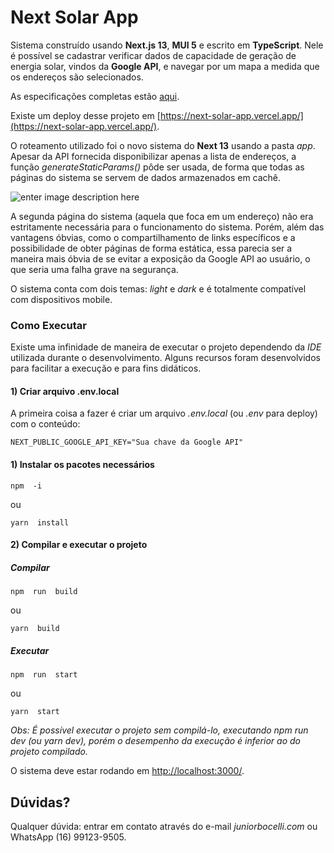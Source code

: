 # Next Solar App

Sistema construído usando **Next.js 13**, **MUI 5** e escrito em **TypeScript**. Nele é possível se cadastrar verificar dados de capacidade de geração de energia solar, vindos da **Google API**, e navegar por um mapa a medida que os endereços são selecionados.

As especificações completas estão [aqui](https://drive.google.com/file/d/18Z2MTSWSJLYXhA-GeRKkCr5UERzOLPi4/view?usp=sharing).

Existe um deploy desse projeto em [https://next-solar-app.vercel.app/](https://next-solar-app.vercel.app/).

O roteamento utilizado foi o novo sistema do **Next 13** usando a pasta *app*. Apesar da API fornecida disponibilizar apenas a lista de endereços, a função *generateStaticParams()* pôde ser usada, de forma que todas as páginas do sistema se servem de dados armazenados em cachê.

![enter image description here](https://lh3.googleusercontent.com/pw/ADCreHdnlhNOblsGLQ6DkvAqMrHqw8lsB1Uwek8nGM1V5nVouvScqZHphGCY6WIVQaeKgkw3027Kr8WCVOIAifEmR94O6ErDUxfGJcsTasvtuNLHR5oHoU_qj8XWtFs5EVI0ICsJNZ7kzYAMR8FqaDjxOLeJ-7n16e3DZpuGOtpp-Dm_mElak16SCSnz49uUxiLQTcC0rQCjtNfjh3QCu5hgzO41YNIDCqx2wAy8wRpNx_pddux5HITHsllahx8ffPuMzqnDb0fLeqae0arVA2gfJ312e2J-ZfBD6bXk7AnI6R3fqzk-G84R_0V0tjxNqXt51V9q58KsrZCoRpaYjKnIIlk5_L2aepE9y_05JgKAXwfM85Tm1AD58zFR1QCFJbMYAdVY6xgnOEIhTSCA-h4Ms-1_FXs7Sn8Vc0FMwCbNMIz1l8QMNaLsJk5uhAAgV4hGMyEBCJyHeiSoI6VxTPB8fTy-gt0olDSZUveWmB5SuOahLeC0zmvT_UTA6ehyI8yaC_CQ7AFYz7nk4Pw-Y-IkV7wIHLffkxcIOnlzDLve_ZjI86erEMYpxZ6SrQP3zhRGm5r2nIcEm1RR6xhK3LRKiJ4hHnF-uH6Wg-_LQqz8YwOGnVNQ5Zal02Ns8_GU1pTxSHVTZKSrL-u944lvW1qkvAYSzE4-Fj5wTKLD4xIq073cGs3szjOQQXnaCsmQyUbso--v-7gz6WWDYkMOhBGENDYztYIG9ogGDvD0bhiQVZPsabEfV0WXdlYRi7lUtokpUOkv6hix3WgKPP9y6LRWR9qR04Jukt82sgWJ79i1TNrvhMgbFyruov7nMvw3M5mi8nySdCpKQTnoJL4_b0Tbmp_99MGl5rG5xKFfHda-Yo37vRMYSCwbl4Z4-fZhusbGbp-9rwLduhFhYXS0N5OC=w733-h393-s-no?authuser=0)

A segunda página do sistema (aquela que foca em um endereço) não era estritamente necessária para o funcionamento do sistema. Porém, além das vantagens óbvias, como o compartilhamento de links específicos e a possibilidade de obter páginas de forma estática, essa parecia ser a maneira mais óbvia de se evitar a exposição da Google API ao usuário, o que seria uma falha grave na segurança.

O sistema conta com dois temas: *light* e *dark* e é totalmente compatível com dispositivos mobile.

### Como Executar

Existe uma infinidade de maneira de executar o projeto dependendo da *IDE* utilizada durante o desenvolvimento. Alguns recursos foram desenvolvidos para facilitar a execução e para fins didáticos.

#### 1) Criar arquivo .env.local
A primeira coisa a fazer é criar um arquivo *.env.local* (ou *.env* para deploy) com o conteúdo:

    NEXT_PUBLIC_GOOGLE_API_KEY="Sua chave da Google API"

#### 1) Instalar os pacotes necessários

    npm  -i

ou

    yarn  install

#### 2) Compilar e executar o projeto

##### Compilar

    npm  run  build

ou

    yarn  build

##### Executar

    npm  run  start

ou

    yarn  start

*Obs: É possível executar o projeto sem compilá-lo, executando *npm run dev* (ou *yarn dev*), porém o desempenho da execução é inferior ao do projeto compilado.*

O sistema deve estar rodando em [http://localhost:3000/](http://localhost:3000/).

## Dúvidas?

Qualquer dúvida: entrar em contato através do e-mail *juniorbocelli.com* ou WhatsApp (16) 99123-9505.